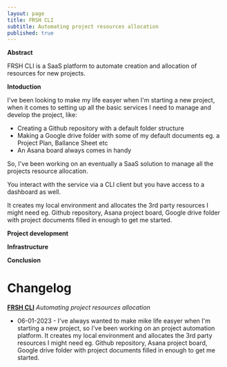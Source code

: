 ```yaml
---
layout: page
title: FRSH CLI
subtitle: Automating project resources allocation
published: true
---
```




**Abstract**

FRSH CLI is a SaaS platform to automate creation and allocation of resources for new projects.

**Intoduction**

I've been looking to make my life easyer when I'm starting a new project, when it comes to setting up all the basic services I need to manage and develop the project, like:

- Creating a Github repository with a default folder structure
- Making a Google drive folder with some of my default documents eg. a Project Plan, Ballance Sheet etc
- An Asana board always comes in handy

So, I've been working on an eventually a SaaS solution to manage all the projects resource allocation.

You interact with the service via a CLI client but you have access to a dashboard as well.

It creates my local environment and allocates the 3rd party resources I might need eg. Github repository, Asana project board, Google drive folder with project documents filled in enough to get me started.


**Project development**


**Infrastructure**


**Conclusion**

# Changelog

**[FRSH CLI]()**
*Automating project resources allocation*

- 06-01-2023 - I've always wanted to make mike life easyer when I'm starting a new project, so I've been working on an project automation platform. It creates my local environment and allocates the 3rd party resources I might need eg. Github repository, Asana project board, Google drive folder with project documents filled in enough to get me started.